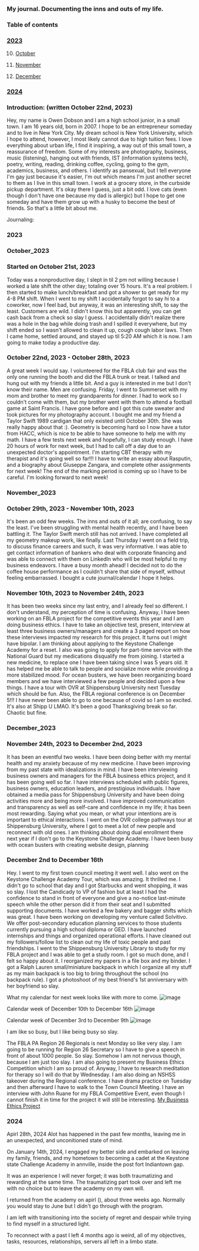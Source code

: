 ### My journal. Documenting the inns and outs of my life. 


### Table of contents

### [2023](#2023-1)

10. [October](#October_2023)

11. [November](#November_2023)

12. [December](#December_2023)

### [2024](#2024-1) 



### Introduction: (written October 22nd, 2023)
Hey, my name is Owen Dobson and I am a high school junior, in a small town. I am 16 years old, born in 2007. I hope to be an entrepreneur someday and to live in New York City. My dream school is New York University, which I hope to attend, however, I most likely cannot due to high tuition fees. I love everything about urban life, I find it inspiring, a way out of this small town, a reassurance of freedom. Some of my interests are photography, business, music (listening), hanging out with friends, IST (information systems tech), poetry, writing, reading, drinking coffee, cycling, going to the gym, academics, business, and others. I identify as pansexual, but I tell everyone I'm gay just because it's easier, I'm out which means I'm just another secret to them as I live in this small town. I work at a grocery store, in the curbside pickup department. It's okay there I guess, just a bit odd. I love cats (even though I don't have one because my dad is allergic) but I hope to get one someday and have them grow up with a husky to become the best of friends. So that's a little bit about me.

Journaling:

### 2023

### October_2023

### Started on October 21st, 2023
Today was a nonproductive day, I slept in til 2 pm not willing because I worked a late shift the other day; totaling over 15 hours. It's a real problem. I then started to make lunch/breakfast and got a shower to get ready for my 4-8 PM shift. When I went to my shift I accidentally forgot to say hi to a coworker, now I feel bad, but anyway, it was an interesting shift, to say the least. Customers are wild. I didn't know this but apparently, you can get cash back from a check so slay I guess. I accidentally didn't realize there was a hole in the bag while doing trash and I spilled it everywhere, but my shift ended so I wasn't allowed to clean it up, cough cough labor laws. Then I came home, settled around, and stayed up til 5:20 AM which it is now. I am going to make today a productive day.

### October 22nd, 2023 - October 28th, 2023
A great week I would say. I volunteered for the FBLA club fair and was the only one running the booth and did the FBLA trunk or treat. I talked and hung out with my friends a little bit. And a guy is interested in me but I don't know their name. Men are confusing. Friday, I went to Summerset with my mom and brother to meet my grandparents for dinner. I had to work so I couldn't come with them, but my brother went with them to attend a football game at Saint Francis. I have gone before and I got this cute sweater and took pictures for my photography account. I bought me and my friend a Taylor Swift 1989 cardigan that only existed until October 30th. She was really happy about that :). Geometry is becoming hard so I now have a tutor from HACC, which is nice to be able to have someone to help me with my math. I have a few tests next week and hopefully, I can study enough. I have 20 hours of work for next week, but I had to call off a day due to an unexpected doctor's appointment. I'm starting CBT therapy with my therapist and it's going well so far!!! I have to write an essay about Rasputin, and a biography about Giuseppe Zangara, and complete other assignments for next week! The end of the marking period is coming up so I have to be careful. I'm looking forward to next week!

### November_2023
### October 29th, 2023 - November 10th, 2023
It's been an odd few weeks. The inns and outs of it all; are confusing, to say the least. I've been struggling with mental health recently, and I have been battling it. The Taylor Swift merch still has not arrived. I have completed all my geometry makeup work, like finally. Last Thursday I went on a field trip, to discuss finance careers and such, it was very informative. I was able to get contact information of bankers who deal with corporate financing and was able to connect with them on LinkedIn who will be most helpful to my business endeavors. I have a busy month ahead! I decided not to do the coffee house performance as I couldn't share that side of myself, without feeling embarrassed. I bought a cute journal/calendar I hope it helps.

### November 10th, 2023 to November 24th, 2023
It has been two weeks since my last entry, and I already feel so different. I don't understand, my perception of time is confusing. Anyway, I have been working on an FBLA project for the competitive events this year and I am doing business ethics. I have to take an objective test, present, interview at least three business owners/managers and create a 3 paged report on how these interviews impacted my research for this project. It turns out I might have bipolar. I am thinking about applying to the Keystone Challenge Academy for a reset. I also was going to apply for part-time service with the National Guard but my medications disqualify me from joining. I started a new medicine, to replace one I have been taking since I was 5 years old. It has helped me be able to talk to people and socialize more while providing a more stabilized mood. For ocean busters, we have been reorganizing board members and we have interviewed a few people and decided upon a few things. I have a tour with OVR at Shippensburg University next Tuesday which should be fun. Also, the FBLA regional conference is on December 5!!! I have never been able to go to one because of covid so I am so excited. It's also at Shipp U LMAO. It's been a good Thanksgiving break so far. Chaotic but fine.

### December_2023

### November 24th, 2023 to December 2nd, 2023
It has been an eventful two weeks. I have been doing better with my mental health and my anxiety because of my new medicine. I have been improving from my past state with idealizations in mind. I have been interviewing business owners and managers for the FBLA business ethics project, and it has been going well so far. I have interviews scheduled with public figures, business owners, education leaders, and prestigious individuals. I have obtained a media pass for Shippensburg University and have been doing activities more and being more involved. I have improved communication and transparency as well as self-care and confidence in my life; it has been most rewarding. Saying what you mean, or what your intentions are is important to ethical interactions. I went on the OVR college pathways tour at Shippensburg University, where I got to meet a lot of new people and reconnect with old ones. I am thinking about doing dual enrollment there next year if I don't go to the Keystone Challenge Academy. I have been busy with ocean busters with creating website design, planning

### December 2nd to December 16th 
Hey. I went to my first town council meeting it went well. I also went on the Keystone Challenge Academy Tour, which was amazing. It thrilled me. I didn't go to school that day and I got Starbucks and went shopping, it was so slay. I lost the Candicady to VP of fashion but at least I had the confidence to stand in front of everyone and give a no-notice last-minute  speech while the other person did it from their seat and I submitted supporting documents. I have worked a few bakery and bagger shifts which was great. I have been working on developing my venture called Solvitivo. We offer post-secondary education planning services to those students currently pursuing a high school diploma or GED. I have launched internships and things and organized operational efforts. I have cleaned out my followers/follow list to clean out my life of toxic people and past friendships. I went to the Shippensburg University Library to study for my FBLA project and I was able to get a study room. I got so much done, and I felt so happy about it. I reorganized my papers in a file box and my binder. I got a Ralph Lauren small/miniature backpack in which I organize all my stuff as my main backpack is too big to bring throughout the school (no backpack rule). I got a photoshoot of my best friend's 1st anniversary with her boyfriend so slay. 

What my calendar for next week looks like with more to come.
![image](/cal17thto23rddec.PNG)


Calendar week of December 10th to December 16th 
![image](cal10thto16thdec.PNG)

Calendar week of December 3rd to December 9th
![image](cal3rdto9thdec.PNG)

I am like so busy, but I like being busy so slay. 

The FBLA PA Region 26 Regionals is next Monday so like very slay. I am going to be running for Region 26 Secretary so I have to give a speech in front of about 1000 people. So slay. Somehow I am not nervous though, because I am just too slay. I am also going to present my Business Ethics Competition which I am so proud of. Anyway, I have to research meditation for therapy so I will do that by Wednesday. I am also doing an NSHSS takeover during the Regional conference. I have drama practice on Tuesday and then afterward I have to walk to the Town Council Meeting. I have an interview with John Ruane for my FBLA Competitive Event, even though I cannot finish it in time for the project it will still be interesting. [My Business Ethics Project](https://wiki.owendobson.com/notebook#Business_Ethics_Project_23/24)



### 2024

Apirl 28th, 2024
Alot has happened in the past few months, leaving me in an unexpected, and unconitioned state of mind.

On January 14th, 2024, I engaged my better side and embarked on leaving my family, friends, and my hometown to becoming a cadet at the Keystone state Challenge Academy in annville, inside the post fort Indiantown gap.

It was an experience I will never forget; it was both traumatizing and rewarding at the same time. The traumatizing part took over and left me with no choice but to leave the academy on my own will.

I returned from the academy on apirl (), about three weeks ago. Normally you would stay to June but I didn't go through with the program.

I am left with transitioning into the society of regret and despair while trying to find myself in a structured light. 

To reconnect with a past I left 4 months ago is weird, all of my objectives, tasks, resources, relationships, servers all left in a limbo state.
